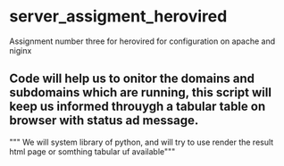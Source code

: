 # server_assigment_herovired
Assignment number three for herovired for configuration on apache and niginx



## Code will help us to onitor the domains and subdomains which are running, this script will keep us informed throuygh a tabular table on browser with status ad message.

""" We will system library of python, and will try to use render the result html page or somthing tabular uf available"""


